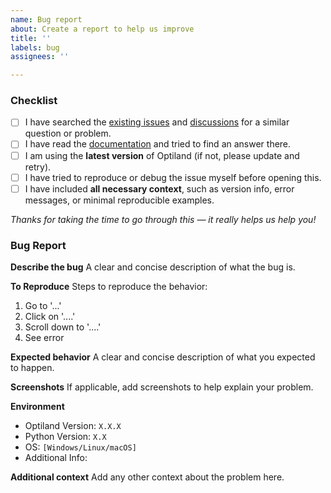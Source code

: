 ```yaml
---
name: Bug report
about: Create a report to help us improve
title: ''
labels: bug
assignees: ''

---
```


<!-- Please complete the following checklist before submitting your issue.
This helps us respond more effectively and keeps the issue tracker focused. -->

### Checklist

- [ ] I have searched the [existing issues](https://github.com/HarrisonKramer/optiland/issues) and [discussions](https://github.com/HarrisonKramer/optiland/discussions) for a similar question or problem.
- [ ] I have read the [documentation](https://optiland.readthedocs.io/en/latest/) and tried to find an answer there.
- [ ] I am using the **latest version** of Optiland (if not, please update and retry).
- [ ] I have tried to reproduce or debug the issue myself before opening this.
- [ ] I have included **all necessary context**, such as version info, error messages, or minimal reproducible examples.

*Thanks for taking the time to go through this — it really helps us help you!*

### Bug Report

**Describe the bug**
A clear and concise description of what the bug is.

**To Reproduce**
Steps to reproduce the behavior:
1. Go to '...'
2. Click on '....'
3. Scroll down to '....'
4. See error


**Expected behavior**
A clear and concise description of what you expected to happen.


**Screenshots**
If applicable, add screenshots to help explain your problem.


**Environment**  
- Optiland Version: `X.X.X`
- Python Version: `X.X`
- OS: `[Windows/Linux/macOS]`
- Additional Info:


**Additional context**
Add any other context about the problem here.
